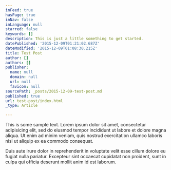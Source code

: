 ```yaml
---
inFeed: true
hasPage: true
inNav: false
inLanguage: null
starred: false
keywords: []
description: This is just a little something to get started.
datePublished: '2015-12-09T01:21:02.687Z'
dateModified: '2015-12-09T01:08:30.215Z'
title: Test Post
author: []
authors: []
publisher:
  name: null
  domain: null
  url: null
  favicon: null
sourcePath: _posts/2015-12-09-test-post.md
published: true
url: test-post/index.html
_type: Article

---
```

This is some sample text. Lorem ipsum dolor sit amet, consectetur adipisicing elit, sed do eiusmod
tempor incididunt ut labore et dolore magna aliqua. Ut enim ad minim veniam,
quis nostrud exercitation ullamco laboris nisi ut aliquip ex ea commodo
consequat. 

Duis aute irure dolor in reprehenderit in voluptate velit esse
cillum dolore eu fugiat nulla pariatur. Excepteur sint occaecat cupidatat non
proident, sunt in culpa qui officia deserunt mollit anim id est laborum.